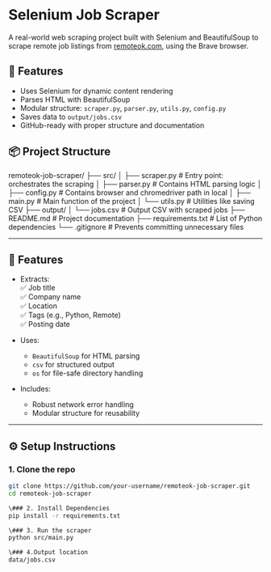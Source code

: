 # Selenium Job Scraper

A real-world web scraping project built with Selenium and BeautifulSoup to scrape remote job listings from [remoteok.com](https://remoteok.com), using the Brave browser.

## 🔧 Features

- Uses Selenium for dynamic content rendering
- Parses HTML with BeautifulSoup
- Modular structure: `scraper.py`, `parser.py`, `utils.py`, `config.py`
- Saves data to `output/jobs.csv`
- GitHub-ready with proper structure and documentation

## 📦 Project Structure

remoteok-job-scraper/ 
├── src/ 
│ ├── scraper.py # Entry point: orchestrates the scraping 
│ ├── parser.py # Contains HTML parsing logic
│ ├── config.py # Contains browser and chromedriver path in local
│ ├── main.py # Main function of the project
│ └── utils.py # Utilities like saving CSV 
├── output/ 
│ └── jobs.csv # Output CSV with scraped jobs 
├── README.md # Project documentation 
├── requirements.txt # List of Python dependencies 
└── .gitignore # Prevents committing unnecessary files


---

## 🚀 Features

- Extracts:  
  ✅ Job title  
  ✅ Company name  
  ✅ Location  
  ✅ Tags (e.g., Python, Remote)  
  ✅ Posting date  

- Uses:
  - `BeautifulSoup` for HTML parsing
  - `csv` for structured output
  - `os` for file-safe directory handling

- Includes:
  - Robust network error handling
  - Modular structure for reusability

---

## ⚙️ Setup Instructions

### 1. Clone the repo
```bash
git clone https://github.com/your-username/remoteok-job-scraper.git
cd remoteok-job-scraper

\### 2. Install Dependencies
pip install -r requirements.txt

\### 3. Run the scraper
python src/main.py

\### 4.Output location
data/jobs.csv

